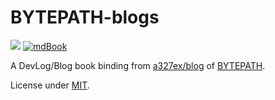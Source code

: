# BYTEPATH-blogs

[![](https://img.shields.io/badge/GitHub%20Pages-121013?style=for-the-badge&logo=github&logoColor=white)](https://scillidan.github.io/BYTEPATH-blogs) [![mdBook](https://img.shields.io/static/v1?style=for-the-badge&message=mdBook&color=000000&logo=mdBook&logoColor=FFFFFF&label=)](https://rust-lang.github.io/mdBook)

A DevLog/Blog book binding from [a327ex/blog](https://github.com/a327ex/blog) of [BYTEPATH](https://github.com/a327ex/BYTEPATH).

License under [MIT](https://github.com/scillidan/BYTEPATH/blob/main/LICENSE).